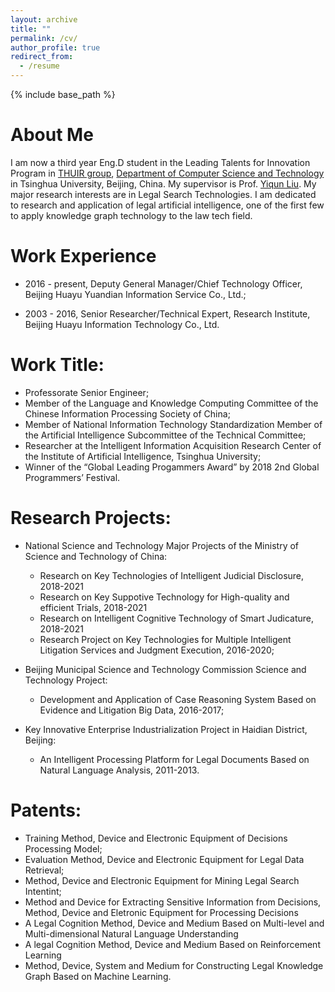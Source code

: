```yaml
---
layout: archive
title: ""
permalink: /cv/
author_profile: true
redirect_from:
  - /resume
---
```


{% include base_path %}

About Me
======
  I am now a third year Eng.D student in the Leading Talents for Innovation Program in [THUIR group](http://www.thuir.cn/), [Department of Computer Science and Technology](http://www.cs.tsinghua.edu.cn/) in Tsinghua University, Beijing, China. My supervisor is Prof. [Yiqun Liu](http://www.thuir.cn/group/~YQLiu/). My major research interests are in Legal Search Technologies. I am dedicated to research and application of legal artificial intelligence, one of the first few to apply knowledge graph technology to the law tech field.
  
  
Work Experience
======
* 2016 - present, Deputy General Manager/Chief Technology Officer, Beijing Huayu Yuandian Information Service Co., Ltd.;

* 2003 - 2016, Senior Researcher/Technical Expert, Research Institute, Beijing Huayu Information Technology Co., Ltd.


Work Title:
======
* Professorate Senior Engineer;
* Member of the Language and Knowledge Computing Committee of the Chinese Information Processing Society of China;
* Member of National Information Technology Standardization Member of the Artificial Intelligence Subcommittee of the Technical Committee;
* Researcher at the Intelligent Information Acquisition Research Center of the Institute of Artificial Intelligence, Tsinghua University;
* Winner of the “Global Leading Progammers Award” by 2018 2nd Global Programmers’ Festival. 


Research Projects:
======
* National Science and Technology Major Projects of the Ministry of Science and Technology of China:
  * Research on Key Technologies of Intelligent Judicial Disclosure, 2018-2021
  * Research on Key Suppotive Technology for High-quality and efficient Trials, 2018-2021
  * Research on Intelligent Cognitive Technology of Smart Judicature, 2018-2021
  * Research Project on Key Technologies for Multiple Intelligent Litigation Services and Judgment Execution, 2016-2020;

* Beijing Municipal Science and Technology Commission Science and Technology Project:
  * Development and Application of Case Reasoning System Based on Evidence and Litigation Big Data, 2016-2017;

* Key Innovative Enterprise Industrialization Project in Haidian District, Beijing:
  * An Intelligent Processing Platform for Legal Documents Based on Natural Language Analysis, 2011-2013.


Patents:
======
* Training Method, Device and Electronic Equipment of Decisions Processing Model;
* Evaluation Method, Device and Electronic Equipment for Legal Data Retrieval;
* Method, Device and Electronic Equipment for Mining Legal Search Intentint;
* Method and Device for Extracting Sensitive Information from Decisions, Method, Device and Eletronic Equipment for Processing Decisions 
* A Legal Cognition Method, Device and Medium Based on Multi-level and Multi-dimensional Natural Language Understanding
* A legal Cognition Method, Device and Medium Based on Reinforcement Learning
* Method, Device, System and Medium for Constructing Legal Knowledge Graph Based on Machine Learning.
